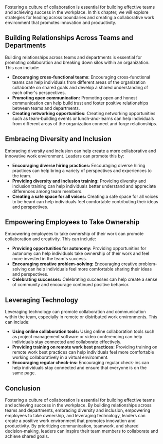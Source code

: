 
Fostering a culture of collaboration is essential for building effective teams and achieving success in the workplace. In this chapter, we will explore strategies for leading across boundaries and creating a collaborative work environment that promotes innovation and productivity.

Building Relationships Across Teams and Departments
---------------------------------------------------

Building relationships across teams and departments is essential for promoting collaboration and breaking down silos within an organization. This can include:

* **Encouraging cross-functional teams:** Encouraging cross-functional teams can help individuals from different areas of the organization collaborate on shared goals and develop a shared understanding of each other's perspectives.
* **Promoting open communication:** Promoting open and honest communication can help build trust and foster positive relationships between teams and departments.
* **Creating networking opportunities:** Creating networking opportunities such as team-building events or lunch-and-learns can help individuals from different areas of the organization connect and forge relationships.

Embracing Diversity and Inclusion
---------------------------------

Embracing diversity and inclusion can help create a more collaborative and innovative work environment. Leaders can promote this by:

* **Encouraging diverse hiring practices:** Encouraging diverse hiring practices can help bring a variety of perspectives and experiences to the team.
* **Providing diversity and inclusion training:** Providing diversity and inclusion training can help individuals better understand and appreciate differences among team members.
* **Creating a safe space for all voices:** Creating a safe space for all voices to be heard can help individuals feel comfortable contributing their ideas and perspectives.

Empowering Employees to Take Ownership
--------------------------------------

Empowering employees to take ownership of their work can promote collaboration and creativity. This can include:

* **Providing opportunities for autonomy:** Providing opportunities for autonomy can help individuals take ownership of their work and feel more invested in the team's success.
* **Encouraging creative problem-solving:** Encouraging creative problem-solving can help individuals feel more comfortable sharing their ideas and perspectives.
* **Celebrating successes:** Celebrating successes can help create a sense of community and encourage continued positive behavior.

Leveraging Technology
---------------------

Leveraging technology can promote collaboration and communication within the team, especially in remote or distributed work environments. This can include:

* **Using online collaboration tools:** Using online collaboration tools such as project management software or video conferencing can help individuals stay connected and collaborate effectively.
* **Providing training on remote work best practices:** Providing training on remote work best practices can help individuals feel more comfortable working collaboratively in a virtual environment.
* **Encouraging regular check-ins:** Encouraging regular check-ins can help individuals stay connected and ensure that everyone is on the same page.

Conclusion
----------

Fostering a culture of collaboration is essential for building effective teams and achieving success in the workplace. By building relationships across teams and departments, embracing diversity and inclusion, empowering employees to take ownership, and leveraging technology, leaders can create a positive work environment that promotes innovation and productivity. By prioritizing communication, teamwork, and shared decision-making, leaders can inspire their team members to collaborate and achieve shared goals.
